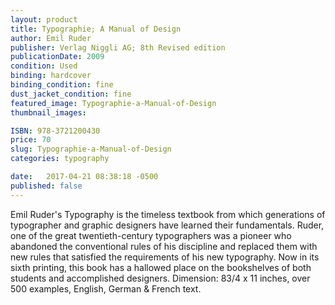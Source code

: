 ```yaml
---
layout: product
title: Typographie; A Manual of Design 
author: Emil Ruder
publisher: Verlag Niggli AG; 8th Revised edition
publicationDate: 2009
condition: Used
binding: hardcover
binding_condition: fine
dust_jacket_condition: fine
featured_image: Typographie-a-Manual-of-Design
thumbnail_images:

ISBN: 978-3721200430
price: 70
slug: Typographie-a-Manual-of-Design
categories: typography

date:   2017-04-21 08:38:18 -0500
published: false
---
```



Emil Ruder's Typography is the timeless textbook from which generations of typographer and graphic designers have learned their fundamentals. Ruder, one of the great twentieth-century typographers was a pioneer who abandoned the conventional rules of his discipline and replaced them with new rules that satisfied the requirements of his new typography. Now in its sixth printing, this book has a hallowed place on the bookshelves of both students and accomplished designers. Dimension: 83/4 x 11 inches, over 500 examples, English, German & French text.
